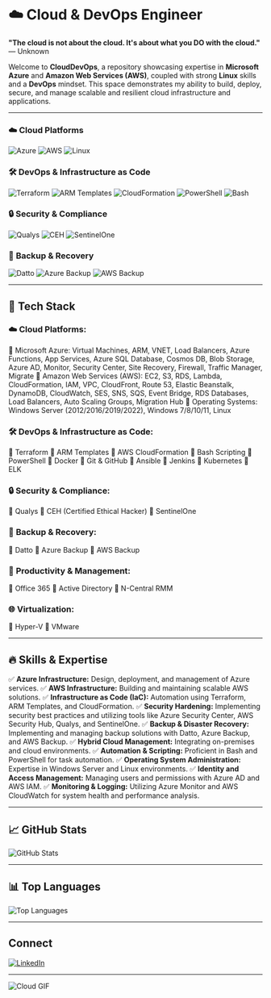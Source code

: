 # ☁️ Cloud & DevOps Engineer

**"The cloud is not about the cloud. It's about what you DO with the cloud."**
— Unknown

Welcome to **CloudDevOps**, a repository showcasing expertise in **Microsoft Azure** and **Amazon Web Services (AWS)**, coupled with strong **Linux** skills and a **DevOps** mindset. This space demonstrates my ability to build, deploy, secure, and manage scalable and resilient cloud infrastructure and applications.

---

### ☁️ **Cloud Platforms**
![Azure](https://img.shields.io/badge/-Azure-0078D4?style=for-the-badge&logo=microsoft-azure)
![AWS](https://img.shields.io/badge/-AWS-FF9900?style=for-the-badge&logo=amazon-aws&logoColor=black)
![Linux](https://img.shields.io/badge/-Linux-FCC624?style=for-the-badge&logo=linux&logoColor=black)

### 🛠️ **DevOps & Infrastructure as Code**
![Terraform](https://img.shields.io/badge/-Terraform-7B42F4?style=for-the-badge&logo=terraform&logoColor=white)
![ARM Templates](https://img.shields.io/badge/-ARM%20Templates-0078D4?style=for-the-badge&logo=microsoft-azure)
![CloudFormation](https://img.shields.io/badge/-CloudFormation-FF9900?style=for-the-badge&logo=amazon-aws&logoColor=black)
![PowerShell](https://img.shields.io/badge/-PowerShell-012456?style=for-the-badge&logo=powershell)
![Bash](https://img.shields.io/badge/-Bash-4EAA25?style=for-the-badge&logo=gnu-bash&logoColor=white)

### 🔒 **Security & Compliance**
![Qualys](https://img.shields.io/badge/-Qualys-00A7E1?style=for-the-badge)
![CEH](https://img.shields.io/badge/-CEH-000000?style=for-the-badge)
![SentinelOne](https://img.shields.io/badge/-SentinelOne-333333?style=for-the-badge)

### 💾 **Backup & Recovery**
![Datto](https://img.shields.io/badge/-Datto-FF6F00?style=for-the-badge)
![Azure Backup](https://img.shields.io/badge/-Azure%20Backup-0078D4?style=for-the-badge&logo=microsoft-azure)
![AWS Backup](https://img.shields.io/badge/-AWS%20Backup-FF9900?style=for-the-badge&logo=amazon-aws&logoColor=black)

---

## 📌 Tech Stack

### ☁️ **Cloud Platforms:**
🔹 Microsoft Azure: Virtual Machines, ARM, VNET, Load Balancers, Azure Functions, App Services, Azure SQL Database, Cosmos DB, Blob Storage, Azure AD, Monitor, Security Center, Site Recovery, Firewall, Traffic Manager, Migrate
🔹 Amazon Web Services (AWS): EC2, S3, RDS, Lambda, CloudFormation, IAM, VPC, CloudFront, Route 53, Elastic Beanstalk, DynamoDB, CloudWatch, SES, SNS, SQS, Event Bridge, RDS Databases, Load Balancers, Auto Scaling Groups, Migration Hub
🔹 Operating Systems: Windows Server (2012/2016/2019/2022), Windows 7/8/10/11, Linux

### 🛠️ **DevOps & Infrastructure as Code:**
🔹 Terraform
🔹 ARM Templates
🔹 AWS CloudFormation
🔹 Bash Scripting
🔹 PowerShell
🔹 Docker
🔹 Git & GitHub
🔹 Ansible
🔹 Jenkins
🔹 Kubernetes
🔹 ELK

### 🔒 **Security & Compliance:**
🔹 Qualys
🔹 CEH (Certified Ethical Hacker)
🔹 SentinelOne

### 💾 **Backup & Recovery:**
🔹 Datto
🔹 Azure Backup
🔹 AWS Backup

### 📧 **Productivity & Management:**
🔹 Office 365
🔹 Active Directory
🔹 N-Central RMM

### 🌐 **Virtualization:**
🔹 Hyper-V
🔹 VMware

---

## 🔥 Skills & Expertise

✅ **Azure Infrastructure:** Design, deployment, and management of Azure services.
✅ **AWS Infrastructure:** Building and maintaining scalable AWS solutions.
✅ **Infrastructure as Code (IaC):** Automation using Terraform, ARM Templates, and CloudFormation.
✅ **Security Hardening:** Implementing security best practices and utilizing tools like Azure Security Center, AWS Security Hub, Qualys, and SentinelOne.
✅ **Backup & Disaster Recovery:** Implementing and managing backup solutions with Datto, Azure Backup, and AWS Backup.
✅ **Hybrid Cloud Management:** Integrating on-premises and cloud environments.
✅ **Automation & Scripting:** Proficient in Bash and PowerShell for task automation.
✅ **Operating System Administration:** Expertise in Windows Server and Linux environments.
✅ **Identity and Access Management:** Managing users and permissions with Azure AD and AWS IAM.
✅ **Monitoring & Logging:** Utilizing Azure Monitor and AWS CloudWatch for system health and performance analysis.

---

## 📈 GitHub Stats
![GitHub
Stats](https://github-readme-stats.vercel.app/api?username=rehan-ahmed-siddique&show_icons=true&theme=tokyonight)

---

## 📊 Top Languages
![Top
Languages](https://github-readme-stats.vercel.app/api/top-langs/?username=rehan-ahmed-siddique&layout=compact&theme=tokyonight)

---

## Connect

[![LinkedIn](https://img.shields.io/badge/-LinkedIn-0077B5?style=for-the-badge&logo=linkedin)](www.linkedin.com/in/rehan-ahmed-siddique)

---

![Cloud GIF](https://media.giphy.com/media/j0vsLyE2je6J2/giphy.gif)
